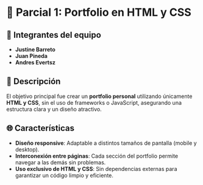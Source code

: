 # 📌 Parcial 1: Portfolio en HTML y CSS 

## 👥 Integrantes del equipo
- **Justine Barreto**  
- **Juan Pineda**  
- **Andres Evertsz**   
 
## 📖 Descripción    
El objetivo principal fue crear un **portfolio personal** utilizando únicamente **HTML y CSS**, sin el uso de frameworks o JavaScript, asegurando una estructura clara y un diseño atractivo.

## 🌐 Características  
- **Diseño responsive**: Adaptable a distintos tamaños de pantalla (mobile y desktop).  
- **Interconexión entre páginas**: Cada sección del portfolio permite navegar a las demás sin problemas.  
- **Uso exclusivo de HTML y CSS**: Sin dependencias externas para garantizar un código limpio y eficiente.  



